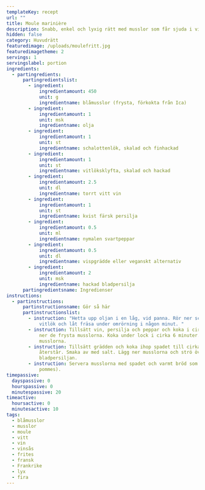 ```yaml
---
templateKey: recept
url: ""
title: Moule marinière
description: Snabb, enkel och lyxig rätt med musslor som får sjuda i vin och grädde.
hidden: false
category: Huvudrätt
featuredimage: /uploads/moulefritt.jpg
featuredimagetheme: 2
servings: 1
servingslabel: portion
ingredients:
  - partingredients:
      partingredientslist:
        - ingredient:
            ingredientamount: 450
            unit: g
            ingredientname: blåmusslor (frysta, förkokta från Ica)
        - ingredient:
            ingredientamount: 1
            unit: msk
            ingredientname: olja
        - ingredient:
            ingredientamount: 1
            unit: st
            ingredientname: schalottenlök, skalad och finhackad
        - ingredient:
            ingredientamount: 1
            unit: st
            ingredientname: vitlöksklyfta, skalad och hackad
        - ingredient:
            ingredientamount: 2.5
            unit: dl
            ingredientname: torrt vitt vin
        - ingredient:
            ingredientamount: 1
            unit: st
            ingredientname: kvist färsk persilja
        - ingredient:
            ingredientamount: 0.5
            unit: ml
            ingredientname: nymalen svartpeppar
        - ingredient:
            ingredientamount: 0.5
            unit: dl
            ingredientname: vispgrädde eller veganskt alternativ
        - ingredient:
            ingredientamount: 2
            unit: msk
            ingredientname: hackad bladpersilja
      partingredientsname: Ingredienser
instructions:
  - partinstructions:
      partinstructionsname: Gör så här
      partinstructionslist:
        - instruction: "Hetta upp oljan i en låg, vid panna. Rör ner schalottenlök och
            vitlök och låt fräsa under omrörning i någon minut. "
        - instruction: Tillsätt vin, persilja och peppar och koka i cirka 2 minuter. Lägg
            ner de frysta musslorna. Koka under lock i cirka 6 minuter. Ta upp
            musslorna.
        - instruction: Tillsätt grädden och koka ihop spadet till cirka halva mängden
            återstår. Smaka av med salt. Lägg ner musslorna och strö över
            bladpersiljan.
        - instruction: Servera musslorna med spadet och varmt bröd som tillbehör (alt.
            pommes).
timepassive:
  dayspassive: 0
  hourspassive: 0
  minutespassive: 20
timeactive:
  hoursactive: 0
  minutesactive: 10
tags:
  - blåmusslor
  - musslor
  - moule
  - vitt
  - vin
  - vinsås
  - frites
  - fransk
  - Frankrike
  - lyx
  - fira
---
```

